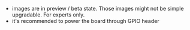 - images are in preview / beta state. Those images might not be simple upgradable. For experts only.
- it's recommended to power the board through GPIO header